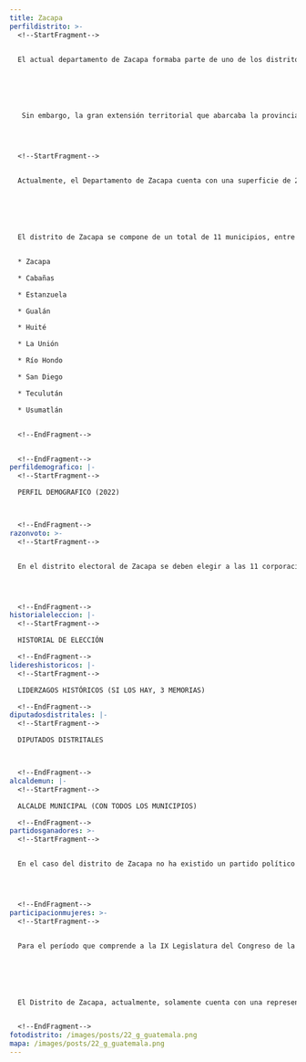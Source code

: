 ```yaml
---
title: Zacapa
perfildistrito: >-
  <!--StartFragment-->


  El actual departamento de Zacapa formaba parte de uno de los distritos de la provincia de Chiquimula en el año 1825, tras el proceso que anulaba la anexión a México y establecía la nueva organización territorial del país. Históricamente, el área del actual Zacapa había pertenecido a lo que en la colonia era conocido como el Corregimiento de Chiquimula, razón por la que mantuvo su demarcación original durante los primeros años de la Independencia del país. Esta provincia de Chiquimula abarcaba gran parte del Oriente del país, conformándose por municipios de los actuales departamentos de Chiquimula, El Progreso, Jalapa y Zacapa. 






   Sin embargo, la gran extensión territorial que abarcaba la provincia dificultaba la administración del territorio, al punto que se requirió de fuerte campaña de pacificación militar en la región debido a revueltas sociales por el descontento del triunfo de la Revolución Liberal en 1871. Por lo tanto, el entonces presidente Miguel García Granados decidió, el 10 de noviembre de 1871, dividir la provincia de Chiquimula en dos para garantizar su efectiva administración. Lo anterior estableció el actual departamento de Chiquimula, con la hasta ese momento cabecera de la provincia del mismo nombre, y el departamento de Zacapa, cuya cabecera sería la recién establecida villa de Zacapa. 




  <!--StartFragment-->


  Actualmente, el Departamento de Zacapa cuenta con una superficie de 2,690 km², y una población total de 245,374 habitantes. Estos se subdividen en un 55.79% de población rural y el restante 44.21% de población urbana. Asimismo, el departamento de Zacapa cuenta con una ligera mayoría de población femenina (51.00%) y predominantemente identificada como ladina (97.40%). La edad promedio del departamento es de 28 años, por lo que se puede catalogar como una de las áreas menos jóvenes del país.  






  El distrito de Zacapa se compone de un total de 11 municipios, entre los que destaca la cabecera departamental del mismo nombre. Estas 11 unidades territoriales que componen el departamento son: 


  * Zacapa

  * Cabañas

  * Estanzuela

  * Gualán

  * Huité

  * La Unión

  * Río Hondo

  * San Diego

  * Teculután

  * Usumatlán


  <!--EndFragment-->


  <!--EndFragment-->
perfildemografico: |-
  <!--StartFragment-->

  PERFIL DEMOGRAFICO (2022)



  <!--EndFragment-->
razonvoto: >-
  <!--StartFragment-->


  En el distrito electoral de Zacapa se deben elegir a las 11 corporaciones municipales (alcalde y síndicos) del departamento, correspondientes a los 11 municipios que componen el distrito. Asimismo, los ciudadanos del departamento deben elegir a 2 diputados distritales que les representarán en el Congreso de la República. 




  <!--EndFragment-->
historialeleccion: |-
  <!--StartFragment-->

  HISTORIAL DE ELECCIÓN

  <!--EndFragment-->
lidereshistoricos: |-
  <!--StartFragment-->

  LIDERZAGOS HISTÓRICOS (SI LOS HAY, 3 MEMORIAS)

  <!--EndFragment-->
diputadosdistritales: |-
  <!--StartFragment-->

  DIPUTADOS DISTRITALES



  <!--EndFragment-->
alcaldemun: |-
  <!--StartFragment-->

  ALCALDE MUNICIPAL (CON TODOS LOS MUNICIPIOS)

  <!--EndFragment-->
partidosganadores: >-
  <!--StartFragment-->


  En el caso del distrito de Zacapa no ha existido un partido político que pueda mantener su caudal político en el paso de un proceso electoral a otro. Durante los últimos tres procesos electorales, un total de cinco partidos políticos se han repartido los dos escaños que se disputan en el distrito por cada elección. Únicamente el partido Unión del Cambio Nacional -UCN- ha sido capaz de repetir como uno de los ganadores de al menos uno de los escaños del departamento en las últimas tres contiendas electorales (2011 y 2019).  




  <!--EndFragment-->
participacionmujeres: >-
  <!--StartFragment-->


  Para el período que comprende a la IX Legislatura del Congreso de la República de Guatemala (2020 - 2024), únicamente fueron electas 31 mujeres del total de 160 diputados que componen el hemiciclo parlamentario. Es decir, dicha Legislatura cuenta con un aproximado del 20% de representación política de la mujer; una de las cifras más bajas de representación femenina a nivel latinoamericano. 






  El Distrito de Zacapa, actualmente, solamente cuenta con una representante femenina en el Congreso de la República. Dicha representante es la diputada Sandra Carolina Orellana Cruz, del partido UCN. En términos de su participación en los espacios de mayor toma de decisión (Comisiones de Trabajo, Jefaturas de Bloque o Junta Directiva del Congreso), la diputada en cuestión funge como la Segunda Vicepresidente de la actual Junta Directiva del Congreso de la República. Asimismo, además de la diputada Orellana, el departamento de Zacapa ha electo a otras tres mujeres como diputadas en los últimos tres procesos electorales.


  <!--EndFragment-->
fotodistrito: /images/posts/22_g_guatemala.png
mapa: /images/posts/22_g_guatemala.png
---
```

